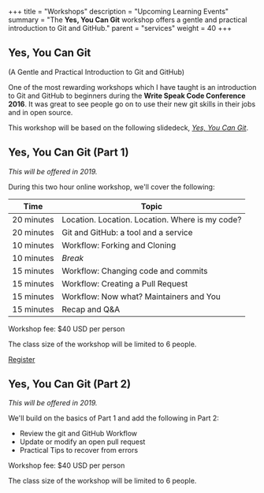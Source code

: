 +++
title = "Workshops"
description = "Upcoming Learning Events"
summary = "The **Yes, You Can Git** workshop offers a gentle and practical introduction to Git and GitHub."
parent = "services"
weight = 40
+++

## Yes, You Can Git

(A Gentle and Practical Introduction to Git and GitHub)

One of the most rewarding workshops which I have taught is
an introduction to Git and GitHub to beginners during the
**Write Speak Code Conference 2016**. It was great to see
people go on to use their new git skills in their jobs and in
open source.

This workshop will be based on the following slidedeck,
[_Yes, You Can Git_](https://www.slideshare.net/willingc/yes-you-can-git).

## Yes, You Can Git (Part 1)

_This will be offered in 2019._

During this two hour online workshop, we'll cover the following:

| Time       | Topic                                           |
|------------|-------------------------------------------------|
| 20 minutes | Location. Location. Location. Where is my code? |
| 20 minutes | Git and GitHub: a tool and a service            |
| 10 minutes | Workflow: Forking and Cloning                   |
| 10 minutes | _Break_                                         |
| 15 minutes | Workflow: Changing code and commits             |
| 15 minutes | Workflow: Creating a Pull Request               |
| 15 minutes | Workflow: Now what? Maintainers and You         |
| 15 minutes | Recap and Q&A                                   |

Workshop fee: $40 USD per person

The class size of the workshop will be limited to 6 people.

[Register](https://calendly.com/willingc/yes-git)

## Yes, You Can Git (Part 2)

_This will be offered in 2019._

We'll build on the basics of Part 1 and add the following in Part 2:

- Review the git and GitHub Workflow
- Update or modify an open pull request
- Practical Tips to recover from errors

Workshop fee: $40 USD per person

The class size of the workshop will be limited to 6 people.
